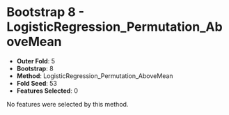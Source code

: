 # Bootstrap 8 - LogisticRegression_Permutation_AboveMean

- **Outer Fold**: 5
- **Bootstrap**: 8
- **Method**: LogisticRegression_Permutation_AboveMean
- **Fold Seed**: 53
- **Features Selected**: 0

No features were selected by this method.

